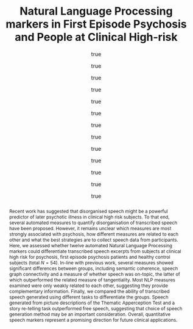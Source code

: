 ---
layout: publication-single
title: Natural Language Processing markers in First Episode Psychosis and People at Clinical High-risk
abstract: "Recent work has suggested that disorganised speech might be a powerful predictor of later psychotic illness in clinical high risk subjects. To that end, several automated measures to quantify disorganisation of transcribed speech have been proposed. However, it remains unclear which measures are most strongly associated with psychosis, how different measures are related to each other and what the best strategies are to collect speech data from participants. Here, we assessed whether twelve automated Natural Language Processing markers could differentiate transcribed speech excerpts from subjects at clinical high risk for psychosis, first episode psychosis patients and healthy control subjects (total $N = 54$). In-line with previous work, several measures showed significant differences between groups, including semantic coherence, speech graph connectivity and a measure of whether speech was on-topic, the latter of which outperformed the related measure of tangentiality. Most NLP measures examined were only weakly related to each other, suggesting they provide complementary information. Finally, we compared the ability of transcribed speech generated using different tasks to differentiate the groups. Speech generated from picture descriptions of the Thematic Apperception Test and a story re-telling task outperformed free speech, suggesting that choice of speech generation method may be an important consideration. Overall, quantitative speech markers represent a promising direction for future clinical applications."
description: Disorganised speech can help predict later psychotic illness. This paper assesses the performance of twelve automated Natural Language Processing markers in differentiating transcribed speech excerpts from subjects at clinical high risk for psychosis, first episode psychosis patients and healthy control subjects.
published: 2021-12-13 
author: 
  - family: Morgan
    given: Sarah E. 
  - family: Diederen
    given: Kelly
  - given:  Petra E. 
    family: Vértes
  - given: Samantha H. Y.
    family: Ip
  - given: Bo 
    family: Wang
  - given: Bethany 
    family: Thompson
  - given: Arsime 
    family: Demjaha
  - given: Andrea 
    family: Micheli
  - given: Dominic 
    family: Oliver
  - given: Maria 
    family: Liakata
  - given: Paolo 
    family: Fusar-Poli
  - given: Tom J. 
    family: Spencer
  - given: Philip 
    family: McGuire 
journal: Translational Psychiatry
year: 2021
volume: 11
number: 630
pages:
doi: 10.1038/s41398-021-01722-y
overview:
html: https://www.nature.com/articles/s41398-021-01722-y
website:
---
